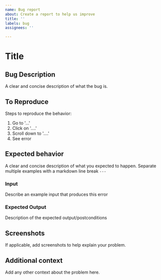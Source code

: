 ```yaml
---
name: Bug report
about: Create a report to help us improve
title: ''
labels: bug
assignees: ''

---
```


# Title

## Bug Description

A clear and concise description of what the bug is.

## To Reproduce
Steps to reproduce the behavior:
1. Go to '...'
2. Click on '....'
3. Scroll down to '....'
4. See error

## Expected behavior

A clear and concise description of what you expected to happen. Separate multiple examples with a markdown line break `---`

### Input

Describe an example input that produces this error

### Expected Output

Description of the expected output/postconditions

## Screenshots

If applicable, add screenshots to help explain your problem.

## Additional context

Add any other context about the problem here.
